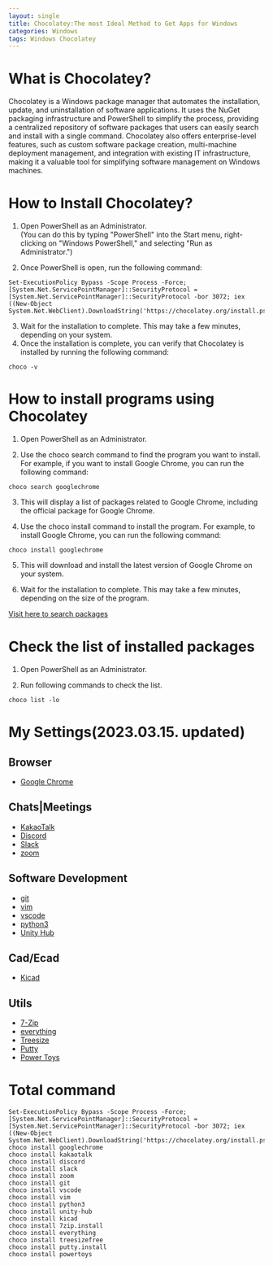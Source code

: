 ```yaml
---
layout: single
title: Chocolatey:The most Ideal Method to Get Apps for Windows
categories: Windows
tags: Windows Chocolatey
---
```


# What is Chocolatey?
Chocolatey is a Windows package manager that automates the installation, update, and uninstallation of software applications. It uses the NuGet packaging infrastructure and PowerShell to simplify the process, providing a centralized repository of software packages that users can easily search and install with a single command. Chocolatey also offers enterprise-level features, such as custom software package creation, multi-machine deployment management, and integration with existing IT infrastructure, making it a valuable tool for simplifying software management on Windows machines.

# How to Install Chocolatey?
1. Open PowerShell as an Administrator.  
(You can do this by typing "PowerShell" into the Start menu, right-clicking on "Windows PowerShell," and selecting "Run as Administrator.")

2. Once PowerShell is open, run the following command:  
```shell
Set-ExecutionPolicy Bypass -Scope Process -Force; [System.Net.ServicePointManager]::SecurityProtocol = [System.Net.ServicePointManager]::SecurityProtocol -bor 3072; iex ((New-Object System.Net.WebClient).DownloadString('https://chocolatey.org/install.ps1'))
```

3. Wait for the installation to complete. This may take a few minutes, depending on your system.
4. Once the installation is complete, you can verify that Chocolatey is installed by running the following command:
```shell
choco -v
```

# How to install programs using Chocolatey 
1. Open PowerShell as an Administrator.

2. Use the choco search command to find the program you want to install. For example, if you want to install Google Chrome, you can run the following command:  
```shell
choco search googlechrome
```
3. This will display a list of packages related to Google Chrome, including the official package for Google Chrome.

4. Use the choco install command to install the program. For example, to install Google Chrome, you can run the following command:
```shell
choco install googlechrome
```
5. This will download and install the latest version of Google Chrome on your system.

6. Wait for the installation to complete. This may take a few minutes, depending on the size of the program.

[Visit here to search packages](https://community.chocolatey.org/packages)

# Check the list of installed packages
1. Open PowerShell as an Administrator.

2. Run following commands to check the list.
```shell
choco list -lo
```


# My Settings(2023.03.15. updated)
## Browser
- [Google Chrome](https://community.chocolatey.org/packages/GoogleChrome)
## Chats|Meetings
- [KakaoTalk](https://community.chocolatey.org/packages/kakaotalk)
- [Discord](https://community.chocolatey.org/packages/discord)
- [Slack](https://community.chocolatey.org/packages/slack)
- [zoom](https://community.chocolatey.org/packages/zoom)

## Software Development
- [git](https://community.chocolatey.org/packages/git)
- [vim](https://community.chocolatey.org/packages/vim)
- [vscode](https://community.chocolatey.org/packages/vscode)
- [python3](https://community.chocolatey.org/packages/python3/3.11.0)
- [Unity Hub](https://community.chocolatey.org/packages/unity-hub)
## Cad/Ecad
- [Kicad](https://community.chocolatey.org/packages/kicad)
## Utils
- [7-Zip](https://community.chocolatey.org/packages/7zip.install)
- [everything](https://community.chocolatey.org/packages/Everything)
- [Treesize](https://community.chocolatey.org/packages/treesizefree)
- [Putty](https://community.chocolatey.org/packages/putty.install)
- [Power Toys](https://community.chocolatey.org/packages/powertoys)
# Total command
```shell
Set-ExecutionPolicy Bypass -Scope Process -Force; [System.Net.ServicePointManager]::SecurityProtocol = [System.Net.ServicePointManager]::SecurityProtocol -bor 3072; iex ((New-Object System.Net.WebClient).DownloadString('https://chocolatey.org/install.ps1'))
choco install googlechrome
choco install kakaotalk
choco install discord
choco install slack
choco install zoom
choco install git
choco install vscode
choco install vim
choco install python3 
choco install unity-hub
choco install kicad
choco install 7zip.install
choco install everything
choco install treesizefree
choco install putty.install
choco install powertoys
```

